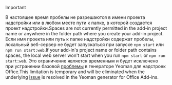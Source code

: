 > [!IMPORTANT]
> <span data-ttu-id="0b9fb-101">В настоящее время пробелы не разрешаются в имени проекта надстройки или в любом месте пути к папке, в которой создается проект надстройки.</span><span class="sxs-lookup"><span data-stu-id="0b9fb-101">Spaces are not currently permitted in the add-in project name or anywhere in the folder path where you create your add-in project.</span></span> <span data-ttu-id="0b9fb-102">Если имя проекта или путь к папке надстройки содержат пробелы, локальный веб-сервер не будет запускаться при запуске `npm start` или `npm run start:web`.</span><span class="sxs-lookup"><span data-stu-id="0b9fb-102">If your add-in's project name or folder path contains spaces, the local web server won't start when you run `npm start` or `npm run start:web`.</span></span> <span data-ttu-id="0b9fb-103">Это ограничение является временным и будет исключено при устранении базовой [проблемы](https://github.com/OfficeDev/generator-office/issues/476) в генераторе Yeoman для надстроек Office.</span><span class="sxs-lookup"><span data-stu-id="0b9fb-103">This limitation is temporary and will be eliminated when the underlying [issue](https://github.com/OfficeDev/generator-office/issues/476) is resolved in the Yeoman generator for Office Add-ins.</span></span>